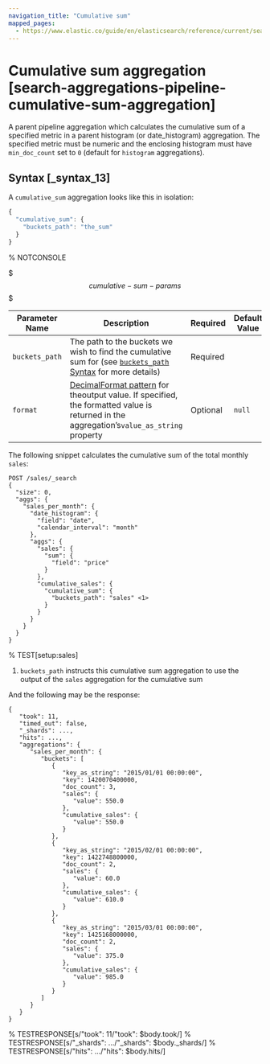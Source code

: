 ```yaml
---
navigation_title: "Cumulative sum"
mapped_pages:
  - https://www.elastic.co/guide/en/elasticsearch/reference/current/search-aggregations-pipeline-cumulative-sum-aggregation.html
---
```


# Cumulative sum aggregation [search-aggregations-pipeline-cumulative-sum-aggregation]


A parent pipeline aggregation which calculates the cumulative sum of a specified metric in a parent histogram (or date_histogram) aggregation. The specified metric must be numeric and the enclosing histogram must have `min_doc_count` set to `0` (default for `histogram` aggregations).

## Syntax [_syntax_13]

A `cumulative_sum` aggregation looks like this in isolation:

```js
{
  "cumulative_sum": {
    "buckets_path": "the_sum"
  }
}
```
% NOTCONSOLE

$$$cumulative-sum-params$$$

| Parameter Name | Description | Required | Default Value |
| --- | --- | --- | --- |
| `buckets_path` | The path to the buckets we wish to find the cumulative sum for (see [`buckets_path` Syntax](/reference/aggregations/pipeline.md#buckets-path-syntax) for more details) | Required |  |
| `format` | [DecimalFormat pattern](https://docs.oracle.com/en/java/javase/11/docs/api/java.base/java/text/DecimalFormat.html) for theoutput value. If specified, the formatted value is returned in the aggregation’s`value_as_string` property | Optional | `null` |

The following snippet calculates the cumulative sum of the total monthly `sales`:

```console
POST /sales/_search
{
  "size": 0,
  "aggs": {
    "sales_per_month": {
      "date_histogram": {
        "field": "date",
        "calendar_interval": "month"
      },
      "aggs": {
        "sales": {
          "sum": {
            "field": "price"
          }
        },
        "cumulative_sales": {
          "cumulative_sum": {
            "buckets_path": "sales" <1>
          }
        }
      }
    }
  }
}
```
% TEST[setup:sales]

1. `buckets_path` instructs this cumulative sum aggregation to use the output of the `sales` aggregation for the cumulative sum


And the following may be the response:

```console-result
{
   "took": 11,
   "timed_out": false,
   "_shards": ...,
   "hits": ...,
   "aggregations": {
      "sales_per_month": {
         "buckets": [
            {
               "key_as_string": "2015/01/01 00:00:00",
               "key": 1420070400000,
               "doc_count": 3,
               "sales": {
                  "value": 550.0
               },
               "cumulative_sales": {
                  "value": 550.0
               }
            },
            {
               "key_as_string": "2015/02/01 00:00:00",
               "key": 1422748800000,
               "doc_count": 2,
               "sales": {
                  "value": 60.0
               },
               "cumulative_sales": {
                  "value": 610.0
               }
            },
            {
               "key_as_string": "2015/03/01 00:00:00",
               "key": 1425168000000,
               "doc_count": 2,
               "sales": {
                  "value": 375.0
               },
               "cumulative_sales": {
                  "value": 985.0
               }
            }
         ]
      }
   }
}
```
% TESTRESPONSE[s/"took": 11/"took": $body.took/]
% TESTRESPONSE[s/"_shards": \.\.\./"_shards": $body._shards/]
% TESTRESPONSE[s/"hits": \.\.\./"hits": $body.hits/]

